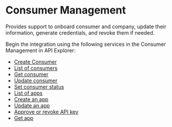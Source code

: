 # Consumer Management

Provides support to onboard consumer and company, update their information, generate credentials, and revoke them if needed.

Begin the integration using the following services in the Consumer Management in API Explorer:
* [Create Consumer](?path=reference/ConsumerManagement/CreatesConsumer)
* [List of consumers](?path=reference/ConsumerManagement/listconsumer)
* [Get consumer](?path=reference/ConsumerManagement/Getconsumer)
* [Update consumer](?path=reference/ConsumerManagement/Updateconsumer)
* [Set consumer status](?path=reference/ConsumerManagement/Setconsumerstatus)
* [List of apps](?path=reference/ConsumerManagement/Listapps)
* [Create an app](?path=reference/ConsumerManagement/Createapp)
* [Update an app](?path=reference/ConsumerManagement/Updateapp)
* [Approve or revoke API key ](?path=reference/ConsumerManagement/ApproveRevokeAPIkey)
* [Get app](?path=reference/ConsumerManagement/Getapp)
